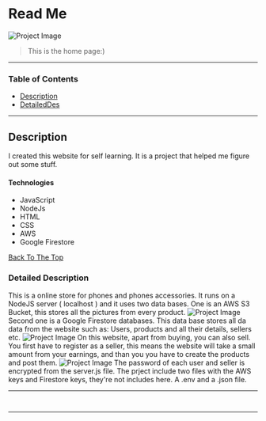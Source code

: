 # Read Me 

![Project Image](https://i.ibb.co/k1YBMRF/1.png)

> This is the home page:)

---

### Table of Contents


- [Description](#description)
- [DetailedDes](#detaildes)


---

## Description

I created this website for self learning. It is a project that helped me figure out some stuff.

#### Technologies

- JavaScript
- NodeJs
- HTML
- CSS
- AWS
- Google Firestore 

[Back To The Top](#read-me)

### Detailed Description
This is a online store for phones and phones accessories. It runs on a NodeJS server ( localhost ) and it uses two data bases.
One is an AWS S3 Bucket, this stores all the pictures from every product.
![Project Image](https://i.ibb.co/5nV6XvK/8.png)
Second one is a Google Firestore databases. This data base stores all da data from the website such as: Users, products and all their details, sellers etc.
![Project Image](https://i.ibb.co/26VtqgD/7.png)
On this website, apart from buying, you can also sell. You first have to register as a seller, this means the website will take a small amount from your earnings, and than you you have to create the products and post them.
![Project Image](https://i.ibb.co/MPgGRsC/2.png)
The password of each user and seller is encrypted from the server.js file.
The prject include two files with the AWS keys and Firestore keys, they're not includes here. A .env and a .json file.
                                                                                                        

---


```html
   
```


---







